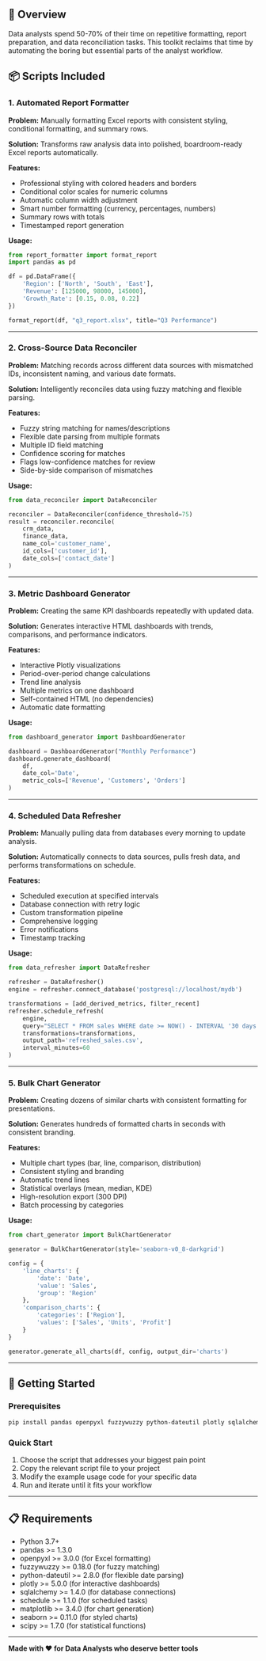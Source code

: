 
## 🎯 Overview

Data analysts spend 50-70% of their time on repetitive formatting, report preparation, and data reconciliation tasks. This toolkit reclaims that time by automating the boring but essential parts of the analyst workflow.

## 📦 Scripts Included

### 1. Automated Report Formatter
**Problem:** Manually formatting Excel reports with consistent styling, conditional formatting, and summary rows.

**Solution:** Transforms raw analysis data into polished, boardroom-ready Excel reports automatically.

**Features:**
- Professional styling with colored headers and borders
- Conditional color scales for numeric columns
- Automatic column width adjustment
- Smart number formatting (currency, percentages, numbers)
- Summary rows with totals
- Timestamped report generation

**Usage:**
```python
from report_formatter import format_report
import pandas as pd

df = pd.DataFrame({
    'Region': ['North', 'South', 'East'],
    'Revenue': [125000, 98000, 145000],
    'Growth_Rate': [0.15, 0.08, 0.22]
})

format_report(df, "q3_report.xlsx", title="Q3 Performance")
```

---

### 2. Cross-Source Data Reconciler
**Problem:** Matching records across different data sources with mismatched IDs, inconsistent naming, and various date formats.

**Solution:** Intelligently reconciles data using fuzzy matching and flexible parsing.

**Features:**
- Fuzzy string matching for names/descriptions
- Flexible date parsing from multiple formats
- Multiple ID field matching
- Confidence scoring for matches
- Flags low-confidence matches for review
- Side-by-side comparison of mismatches

**Usage:**
```python
from data_reconciler import DataReconciler

reconciler = DataReconciler(confidence_threshold=75)
result = reconciler.reconcile(
    crm_data, 
    finance_data,
    name_col='customer_name',
    id_cols=['customer_id'],
    date_cols=['contact_date']
)
```

---

### 3. Metric Dashboard Generator
**Problem:** Creating the same KPI dashboards repeatedly with updated data.

**Solution:** Generates interactive HTML dashboards with trends, comparisons, and performance indicators.

**Features:**
- Interactive Plotly visualizations
- Period-over-period change calculations
- Trend line analysis
- Multiple metrics on one dashboard
- Self-contained HTML (no dependencies)
- Automatic date formatting

**Usage:**
```python
from dashboard_generator import DashboardGenerator

dashboard = DashboardGenerator("Monthly Performance")
dashboard.generate_dashboard(
    df,
    date_col='Date',
    metric_cols=['Revenue', 'Customers', 'Orders']
)
```

---

### 4. Scheduled Data Refresher
**Problem:** Manually pulling data from databases every morning to update analysis.

**Solution:** Automatically connects to data sources, pulls fresh data, and performs transformations on schedule.

**Features:**
- Scheduled execution at specified intervals
- Database connection with retry logic
- Custom transformation pipeline
- Comprehensive logging
- Error notifications
- Timestamp tracking

**Usage:**
```python
from data_refresher import DataRefresher

refresher = DataRefresher()
engine = refresher.connect_database('postgresql://localhost/mydb')

transformations = [add_derived_metrics, filter_recent]
refresher.schedule_refresh(
    engine, 
    query="SELECT * FROM sales WHERE date >= NOW() - INTERVAL '30 days'",
    transformations=transformations,
    output_path='refreshed_sales.csv',
    interval_minutes=60
)
```

---

### 5. Bulk Chart Generator
**Problem:** Creating dozens of similar charts with consistent formatting for presentations.

**Solution:** Generates hundreds of formatted charts in seconds with consistent branding.

**Features:**
- Multiple chart types (bar, line, comparison, distribution)
- Consistent styling and branding
- Automatic trend lines
- Statistical overlays (mean, median, KDE)
- High-resolution export (300 DPI)
- Batch processing by categories

**Usage:**
```python
from chart_generator import BulkChartGenerator

generator = BulkChartGenerator(style='seaborn-v0_8-darkgrid')

config = {
    'line_charts': {
        'date': 'Date',
        'value': 'Sales',
        'group': 'Region'
    },
    'comparison_charts': {
        'categories': ['Region'],
        'values': ['Sales', 'Units', 'Profit']
    }
}

generator.generate_all_charts(df, config, output_dir='charts')
```

---

## 🚀 Getting Started

### Prerequisites
```bash
pip install pandas openpyxl fuzzywuzzy python-dateutil plotly sqlalchemy schedule matplotlib seaborn scipy
```

### Quick Start
1. Choose the script that addresses your biggest pain point
2. Copy the relevant script file to your project
3. Modify the example usage code for your specific data
4. Run and iterate until it fits your workflow

---

## 📋 Requirements

- Python 3.7+
- pandas >= 1.3.0
- openpyxl >= 3.0.0 (for Excel formatting)
- fuzzywuzzy >= 0.18.0 (for fuzzy matching)
- python-dateutil >= 2.8.0 (for flexible date parsing)
- plotly >= 5.0.0 (for interactive dashboards)
- sqlalchemy >= 1.4.0 (for database connections)
- schedule >= 1.1.0 (for scheduled tasks)
- matplotlib >= 3.4.0 (for chart generation)
- seaborn >= 0.11.0 (for styled charts)
- scipy >= 1.7.0 (for statistical functions)

---


**Made with ❤️ for Data Analysts who deserve better tools**
